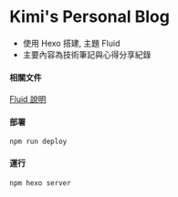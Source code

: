 # Kimi's Personal Blog

- 使用 Hexo 搭建, 主題 Fluid
- 主要內容為技術筆記與心得分享紀錄

#### 相關文件

[Fluid 說明](https://hexo.fluid-dev.com/docs/)

#### 部署

`npm run deploy`

#### 運行

`npm hexo server`
